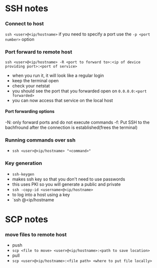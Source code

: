 # SSH notes

### Connect to host

`ssh <user>@<ip/hostname>`
if you need to specify a port use the `-p <port number>` option

### Port forward to remote host

`ssh <user>@<ip/hostname> -R <port to forward to>:<ip of device providing port>:<port of service>`
- when you run it, it will look like a regular login
- keep the terminal open
- check your netstat
- you should see the port that you forwarded open on `0.0.0.0:<port forwarded>`
- you can now access that service on the local host

#### Port forwarding options
-N: only forward ports and do not execute commands
-f: Put SSH to the bachfround after the connection is established(frees the terminal)

### Running commands over ssh

- `ssh <user>@<ip/hostname> "<command>"`

### Key generation

- `ssh-keygen`
- makes ssh key so that you don't need to use passwords
- this uses PKI so you will generate a public and private
- `ssh -copy-id <username>@<ip/hostname>`
- to log into a host using a key
- `ssh <user>@<ip/hostname

# SCP notes

### move files to remote host

- push
- `scp <file to move> <user>@<ip/hostname>:<path to save location>`
- pull
- `scp <user>@<ip/hostname>:<file path> <where to put file locally>`

